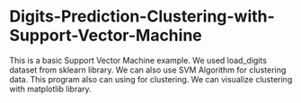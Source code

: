 # Digits-Prediction-Clustering-with-Support-Vector-Machine
This is a basic Support Vector Machine example.
We used load_digits dataset from sklearn library.
We can also use SVM Algorithm for clustering data.
This program also can using for clustering. We can visualize clustering with matplotlib library.
